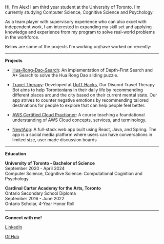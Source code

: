 Hi, I'm Alex! I am third year student at the University of Toronto. I'm currently studying Computer Science, Cognitive Science and Psychology.

As a team player with supervisory experience who can also excel with independent work, I am interested in expanding my skill set and applying knowledge and experience from my program to solve real-world problems in the workforce. 


Below are some of the projects I'm working on/have worked on recently:

___

**Projects**

- [Hua-Rong-Dao-Search](https://github.com/alexszokolay/Hua-Rong-Dao-Search): An implementation of Depth-First Search and A* Search to solve the Hua Rong Dao sliding puzzle.

- [Travel Therapy](https://github.com/alexszokolay/Uoft-ECKS): Developed at [UofT Hacks](https://www.uofthacks.com/), Our Discord Travel Therapy Bot aims to help Torontonians in their daily life by recommending different places around the city based on their current mental state. Our app strives to counter negative emotions by recommending tailored destinations for people to explore that can help people feel better.

- [AWS Certified Cloud Practioner](https://aws.amazon.com/certification/certified-cloud-practitioner/): A course teaching a foundational understanding of AWS Cloud concepts, services, and terminology.

- [NewtApp](https://newt.social/): A full-stack web app built using React, Java, and Spring. The app is a social media platform where users can have conversations in limited size, user made discussion boards

---
**Education**

**University of Toronto - Bachelor of Science**\
September 2020 -  April 2024\
Computer Science, Cognitive Science: Computational Cognition and Psychology

**Cardinal Carter Academy for the Arts, Toronto**\
Ontario Secondary School Diploma\
September 2016 - June 2022\
Ontario Scholar, 4-Year Honor Roll

___

**Connect with me!**

[LinkedIn](https://www.linkedin.com/in/alex-szokolay/)

[GitHub](https://github.com/alexszokolay)
